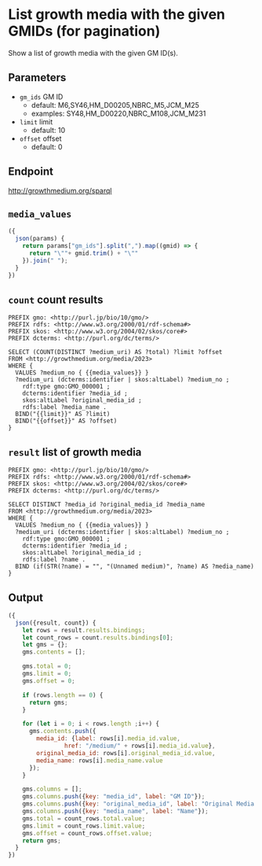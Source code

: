 # List growth media with the given GMIDs (for pagination)

Show a list of growth media with the given GM ID(s).

## Parameters

* `gm_ids` GM ID
  * default: M6,SY46,HM_D00205,NBRC_M5,JCM_M25
  * examples: SY48,HM_D00220,NBRC_M108,JCM_M231
* `limit` limit
  * default: 10
* `offset` offset
  * default: 0


## Endpoint

http://growthmedium.org/sparql

## `media_values`
```javascript
({
  json(params) {
    return params["gm_ids"].split(",").map((gmid) => {
      return "\""+ gmid.trim() + "\""
    }).join(" ");
  }
})
```

## `count` count results

```sparql
PREFIX gmo: <http://purl.jp/bio/10/gmo/>
PREFIX rdfs: <http://www.w3.org/2000/01/rdf-schema#>
PREFIX skos: <http://www.w3.org/2004/02/skos/core#>
PREFIX dcterms: <http://purl.org/dc/terms/>

SELECT (COUNT(DISTINCT ?medium_uri) AS ?total) ?limit ?offset
FROM <http://growthmedium.org/media/2023>
WHERE {
  VALUES ?medium_no { {{media_values}} }
  ?medium_uri (dcterms:identifier | skos:altLabel) ?medium_no ;
    rdf:type gmo:GMO_000001 ;
    dcterms:identifier ?media_id ;
    skos:altLabel ?original_media_id ;
    rdfs:label ?media_name .
  BIND("{{limit}}" AS ?limit)
  BIND("{{offset}}" AS ?offset)
}
```

## `result` list of growth media

```sparql
PREFIX gmo: <http://purl.jp/bio/10/gmo/>
PREFIX rdfs: <http://www.w3.org/2000/01/rdf-schema#>
PREFIX skos: <http://www.w3.org/2004/02/skos/core#>
PREFIX dcterms: <http://purl.org/dc/terms/>

SELECT DISTINCT ?media_id ?original_media_id ?media_name
FROM <http://growthmedium.org/media/2023>
WHERE {
  VALUES ?medium_no { {{media_values}} }
  ?medium_uri (dcterms:identifier | skos:altLabel) ?medium_no ;
    rdf:type gmo:GMO_000001 ;
    dcterms:identifier ?media_id ;
    skos:altLabel ?original_media_id ;
    rdfs:label ?name .
  BIND (if(STR(?name) = "", "(Unnamed medium)", ?name) AS ?media_name)
}
```

## Output

```javascript
({
  json({result, count}) {
    let rows = result.results.bindings;
    let count_rows = count.results.bindings[0];
    let gms = {};
    gms.contents = [];

    gms.total = 0;
    gms.limit = 0;
    gms.offset = 0;

    if (rows.length == 0) {
      return gms;
    }

    for (let i = 0; i < rows.length ;i++) {
      gms.contents.push({
        media_id: {label: rows[i].media_id.value,
                href: "/medium/" + rows[i].media_id.value},
        original_media_id: rows[i].original_media_id.value,
        media_name: rows[i].media_name.value
      });
    }

    gms.columns = [];
    gms.columns.push({key: "media_id", label: "GM ID"});
    gms.columns.push({key: "original_media_id", label: "Original Media ID"});
    gms.columns.push({key: "media_name", label: "Name"});
    gms.total = count_rows.total.value;
    gms.limit = count_rows.limit.value;
    gms.offset = count_rows.offset.value;
    return gms;
  }
})
```
